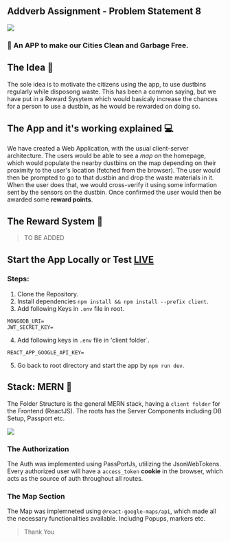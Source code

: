 ## Addverb Assignment - Problem Statement 8

<img src="https://www.pngkey.com/png/detail/316-3164020_sunrise-earthmovers-green-city-clean-city.png" />

### :speech_balloon: An APP to make our Cities Clean and Garbage Free.

## The Idea :thinking:
The sole idea is to motivate the citizens using the app, to use dustbins regularly while disposong waste. This has been a common saying, but we have put in a Reward Sysytem which would basicaly increase the chances for a person to use a dustbin, as he would be rewarded on doing so.

## The App and it's working explained :computer:  
We have created a Web Application, with the usual client-server architecture. The users would be able to see a *map* on the homepage, which would populate the nearby dustbins on the map depending on their proximity to the user's location (fetched from the browser). The user would then be prompted to go to that dustbin and drop the waste materials in it. When the user does that, we would cross-verify it using some information sent by the sensors on the dustbin. Once confirmed the user would then be awarded some **reward points**.

## The Reward System :gift:
> TO BE 
> ADDED

## Start the App Locally or Test [LIVE](https://addverb-project-lnmiit.herokuapp.com/)
### Steps:

1. Clone the Repository.
2. Install dependencies `npm install && npm install --prefix client`.
3. Add following Keys in `.env` file in root.
```
MONGODB_URI= 
JWT_SECRET_KEY=
```
4. Add following keys in `.env` file in 'client folder`.
```
REACT_APP_GOOGLE_API_KEY=
```
5. Go back to root directory and start the app by `npm run dev`.

## Stack: MERN :page_with_curl:
The Folder Structure is the general MERN stack, having a `client folder` for the Frontend (ReactJS). The roots has the Server Components including DB Setup, Passport etc.


<img src="https://blog.hyperiondev.com/wp-content/uploads/2018/09/Blog-Article-MERN-Stack.jpg" />

### The Authorization
The Auth was implemented using PassPortJs, utilizing the JsonWebTokens. Every authorized user will have a `access_token` **cookie** in the browser, which acts as the source of auth throughout all routes.

### The Map Section
The Map was implemneted using `@react-google-maps/api`, which made all the necessary functionalities available. Includng Popups, markers etc.



> Thank You 
